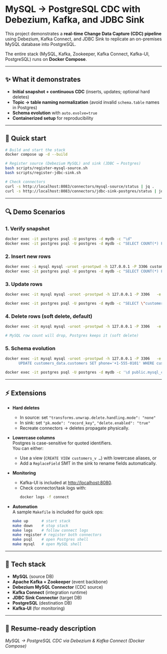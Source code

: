 # MySQL → PostgreSQL CDC with Debezium, Kafka, and JDBC Sink

This project demonstrates a **real-time Change Data Capture (CDC) pipeline** using Debezium, Kafka Connect, and JDBC Sink to replicate an on-premises MySQL database into PostgreSQL.

The entire stack (MySQL, Kafka, Zookeeper, Kafka Connect, Kafka-UI, PostgreSQL) runs on **Docker Compose**.

---

## ✨ What it demonstrates
- **Initial snapshot + continuous CDC** (inserts, updates; optional hard deletes)
- **Topic → table naming normalization** (avoid invalid `schema.table` names in Postgres)
- **Schema evolution** with `auto.evolve=true`
- **Containerized setup** for reproducibility

---

## 🚀 Quick start

```bash
# Build and start the stack
docker compose up -d --build

# Register source (Debezium MySQL) and sink (JDBC → Postgres)
bash scripts/register-mysql-source.sh
bash scripts/register-jdbc-sink.sh

# Check connectors
curl -s http://localhost:8083/connectors/mysql-source/status | jq .
curl -s http://localhost:8083/connectors/jdbc-sink-postgres/status | jq .
```

---

## 🔍 Demo Scenarios

### 1. Verify snapshot
```bash
docker exec -it postgres psql -U postgres -d mydb -c "\d"
docker exec -it postgres psql -U postgres -d mydb -c "SELECT COUNT(*) FROM public.mysql_customers_data_customers;"
```

### 2. Insert new rows
```bash
docker exec -i mysql mysql -uroot -prootpwd -h 127.0.0.1 -P 3306 customers_data < mysql/sql/add_demo_rows.sql
docker exec -it postgres psql -U postgres -d mydb -c "SELECT COUNT(*) FROM public.mysql_customers_data_customers;"
```

### 3. Update rows
```bash
docker exec -it mysql mysql -uroot -prootpwd -h 127.0.0.1 -P 3306   -e "UPDATE customers_data.customers SET email='ravi.updated@example.com' WHERE customerKey='2001';"

docker exec -it postgres psql -U postgres -d mydb -c "SELECT \"customerKey\", email FROM public.mysql_customers_data_customers WHERE \"customerKey\"='2001';"
```

### 4. Delete rows (soft delete, default)
```bash
docker exec -it mysql mysql -uroot -prootpwd -h 127.0.0.1 -P 3306   -e "DELETE FROM customers_data.customers WHERE customerKey='2003';"

# MySQL row count will drop, Postgres keeps it (soft delete)
```

### 5. Schema evolution
```bash
docker exec -it mysql mysql -uroot -prootpwd -h 127.0.0.1 -P 3306   -e "ALTER TABLE customers_data.customers ADD COLUMN phone VARCHAR(32) NULL;
      UPDATE customers_data.customers SET phone='+1-555-0101' WHERE customerKey='2001';"

docker exec -it postgres psql -U postgres -d mydb -c '\d public.mysql_customers_data_customers'
```

---

## ⚡ Extensions

- **Hard deletes**  
  - In source: set `"transforms.unwrap.delete.handling.mode": "none"`  
  - In sink: set `"pk.mode": "record_key"`, `"delete.enabled": "true"`  
  - Recreate connectors → deletes propagate physically.

- **Lowercase columns**  
  Postgres is case-sensitive for quoted identifiers.  
  You can either:
  - Use a view (`CREATE VIEW customers_v …`) with lowercase aliases, or
  - Add a `ReplaceField` SMT in the sink to rename fields automatically.

- **Monitoring**  
  - Kafka-UI is included at [http://localhost:8080](http://localhost:8080).  
  - Check connector/task logs with:  
    ```bash
    docker logs -f connect
    ```

- **Automation**  
  A sample `Makefile` is included for quick ops:  
  ```bash
  make up      # start stack
  make down    # stop stack
  make logs    # follow connect logs
  make register # register both connectors
  make psql    # open Postgres shell
  make mysql   # open MySQL shell
  ```

---

## 📌 Tech stack
- **MySQL** (source DB)
- **Apache Kafka + Zookeeper** (event backbone)
- **Debezium MySQL Connector** (CDC source)
- **Kafka Connect** (integration runtime)
- **JDBC Sink Connector** (target DB)
- **PostgreSQL** (destination DB)
- **Kafka-UI** (for monitoring)

---

## 📖 Resume-ready description

*MySQL → PostgreSQL CDC via Debezium & Kafka Connect (Docker Compose)*
